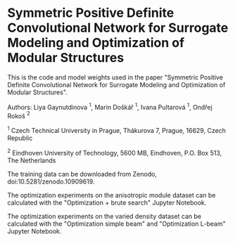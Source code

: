 # Symmetric Positive Definite Convolutional Network for Surrogate Modeling and Optimization of Modular Structures

This is the code and model weights used in the paper "Symmetric Positive Definite Convolutional Network for Surrogate Modeling and Optimization of Modular Structures".

Authors: Liya Gaynutdinova $^1$, Marin Doškář $^1$, Ivana Pultarová $^1$, Ondřej Rokoš $^2$

$^1$ Czech Technical University in Prague, Thákurova 7, Prague, 16629, Czech Republic

$^2$ Eindhoven University of Technology, 5600 MB, Eindhoven, P.O. Box 513, The Netherlands

The training data can be downloaded from Zenodo, doi:10.5281/zenodo.10909619.

The optimization experiments on the anisotropic module dataset can be calculated with the "Optimization + brute search" Jupyter Notebook.

The optimization experiments on the varied density dataset can be calculated with the "Optimization simple beam" and "Optimization L-beam" Jupyter Notebook.



